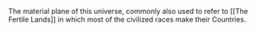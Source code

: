 The material plane of this universe, commonly also used to refer to [[The Fertile Lands]] in which most of the civilized races make their Countries.